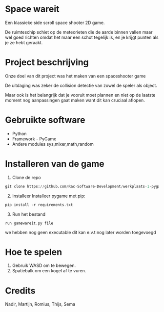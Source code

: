 # Space wareit

Een klassieke side scroll space shooter 2D game.

De ruimteschip schiet op de meteorieten die de aarde binnen vallen maar wel goed richten omdat het maar een schot tegelijk is, en je krijgt punten als je ze hebt geraakt.

# Project beschrijving

Onze doel van dit project was het maken van een spaceshooter game 

De uitdaging was zeker de collision detectie van zowel de speler als object.

Maar ook is het belangrijk dat je vooruit moet plannen en niet op de laatste moment nog aanpassingen gaat maken want dit kan cruciaal aflopen.

# Gebruikte software

* Python
* Framework - PyGame
* Andere modules sys,mixer,math,random

# Installeren van de game

1. Clone de repo 

```python
git clone https://github.com/Rac-Software-Development/werkplaats-1-pygame-wareit
```

2. Installeer 
Installeer pygame met pip:

```python
pip install -r requirements.txt
```

3. Run het bestand
```
run gamewareit.py file
```

we hebben nog geen executable dit kan e.v.t nog later worden toegevoegd

# Hoe te spelen

1. Gebruik WASD om te bewegen.
2. Spatiebalk om een kogel af te vuren. 

# Credits

Nadir, Martijn, Romius, Thijs, Sema
